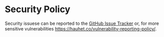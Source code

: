 # Security Policy

Security issuese can be reported to the [GitHub Issue Tracker](https://github.com/HauHetCo/Weather-AI/issues)
or, for more sensitive vulnerabilities https://hauhet.co/vulnerability-reporting-policy/.
